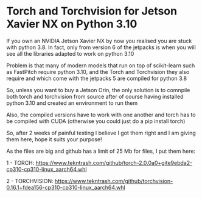 # Torch and Torchvision for Jetson Xavier NX on Python 3.10

If you own an NVIDIA Jetson Xavier NX by now you realised you are stuck with python 3.8. In fact, only from version 6 of the jetpacks is when you will see all the libraries adapted to work on python 3.10

Problem is that many of modern models that run on top of scikit-learn such as FastPitch require python 3.10, and the Torch and Torchvision they also require and which come with the jetpacks 5 are compiled for python 3.8

So, unless you want to buy a Jetson Orin, the only solution is to comnpile both torch and torchvision from source after of course having installed python 3.10 and created an environment to run them

Also, the compiled versions have to work with one another and torch has to be compiled with CUDA (otherwise you could just do a pip install torch)

So, after 2 weeks of painful testing I believe I got them right and I am giving them here, hope it suits your purpose!

As the files are big and github has a limit of 25 Mb for files, I put them here:

1 - TORCH: https://www.tekntrash.com/github/torch-2.0.0a0+gite9ebda2-cp310-cp310-linux_aarch64.whl

2 - TORCHVISION: https://www.tekntrash.com/github/torchvision-0.16.1+fdea156-cp310-cp310-linux_aarch64.whl
